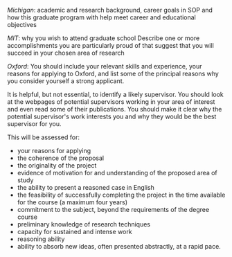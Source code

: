 _Michigan_:
academic and research background, career goals in SOP and how this graduate program with help meet career and educational objectives

_MIT_:
why you wish to attend graduate school
Describe one or more accomplishments you are particularly proud of that suggest that you will succeed in your chosen area of research

_Oxford_:
You should include your relevant skills and experience, your reasons for applying to Oxford, and list some of the principal reasons why you consider yourself a strong applicant.

It is helpful, but not essential, to identify a likely supervisor. You should look at the webpages of potential supervisors working in your area of interest and even read some of their publications. You should make it clear why the potential supervisor's work interests you and why they would be the best supervisor for you.

This will be assessed for:

- your reasons for applying
- the coherence of the proposal
- the originality of the project
- evidence of motivation for and understanding of the proposed area of study
- the ability to present a reasoned case in English
- the feasibility of successfully completing the project in the time available for the course (a maximum  four years)
- commitment to the subject, beyond the requirements of the degree course
- preliminary knowledge of research techniques
- capacity for sustained and intense work
- reasoning ability
- ability to absorb new ideas, often presented abstractly, at a rapid pace.

